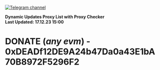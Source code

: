 [![Telegram channel](https://img.shields.io/endpoint?url=https://runkit.io/damiankrawczyk/telegram-badge/branches/master?url=https://t.me/n4z4v0d)](https://t.me/n4z4v0d) 

**Dynamic Updates Proxy List with Proxy Checker**  
**Last Updated: 17.12.23 15:00**

# DONATE (_any evm_) - 0xDEADf12DE9A24b47Da0a43E1bA70B8972F5296F2
